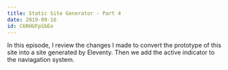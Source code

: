 ```yaml
---
title: Static Site Generator - Part 4
date: 2019-09-16
id: C6RHUFpSbEo
---
```


In this episode, I review the changes I made to convert the prototype of this site into a site generated by Eleventy. Then we add the active indicator to the naviagation system.
